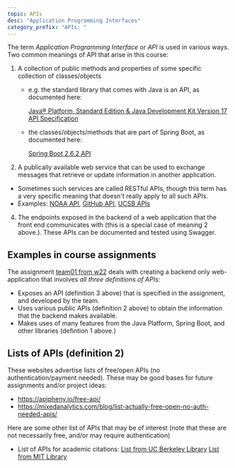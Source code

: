 ```yaml
---
topic: APIs
desc: "Application Programming Interfaces"
category_prefix: "APIs: "
---
```


The term *Application Programming Interface* or *API* is used in various ways.  Two common meanings of API that arise in this course:

1. A collection of public methods and properties of some specific collection of classes/objects 
   - e.g. the standard library that comes with Java is an API, as documented here:  
   
     [Java® Platform, Standard Edition & Java Development Kit
Version 17 API Specification](https://docs.oracle.com/en/java/javase/17/docs/api/index.html)
   - the classes/objects/methods that are part of Spring Boot, as documented here:  
   
     [Spring Boot 2.6.2 API](https://docs.spring.io/spring-boot/docs/current/api/)
3. A publically available web service that can be used to exchange messages that retrieve or update information in another application.
  - Sometimes such services are called RESTful APIs, though this term has a very specific meaning that doesn't really apply to all such APIs.
  - Examples: [NOAA API](https://www.ncdc.noaa.gov/cdo-web/webservices/v2), [GitHub API](https://docs.github.com/en/rest), [UCSB APIs](https://developer.ucsb.edu/apis)
4. The endpoints exposed in the backend of a web application that the front end communicates with (this is a special case of meaning 2 above.).  These APIs
   can be documented and tested using Swagger.

## Examples in course assignments

The assignment [team01 from w22](https://ucsb-cs156.github.io/w22/lab/team01/) deals with creating a 
backend only web-application that involves *all three definitions of APIs*:

* Exposes an API (definition 3 above) that is specified in the assignment, and developed by the team.
* Uses various public APIs (definition 2 above) to obtain the information that the backend makes available.
* Makes uses of many features from the Java Platform, Spring Boot, and other libraries (defintion 1 above.)

## Lists of APIs (definition 2)


These websites advertise lists of free/open APIs (no authentication/payment needed).  These may be good bases for future assignments and/or project ideas:

* <https://apipheny.io/free-api/>
* <https://mixedanalytics.com/blog/list-actually-free-open-no-auth-needed-apis/>

Here are some other list of APIs that may be of interest (note that these are not necessarily free, and/or may require authentication)
* List of APIs for academic citations: [List from UC Berkeley Library](https://guides.lib.berkeley.edu/information-studies/apis)  [List from MIT Library](https://libguides.mit.edu/comptools) 

